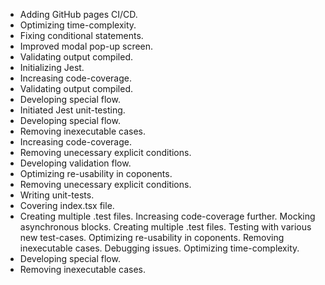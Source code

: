 - Adding GitHub pages CI/CD.
- Optimizing time-complexity.
- Fixing conditional statements.
- Improved modal pop-up screen.
- Validating output compiled.
- Initializing Jest.
- Increasing code-coverage.
- Validating output compiled.
- Developing special flow.
- Initiated Jest unit-testing.
- Developing special flow.
- Removing inexecutable cases.
- Increasing code-coverage.
- Removing unecessary explicit conditions.
- Developing validation flow.
- Optimizing re-usability in coponents.
- Removing unecessary explicit conditions.
- Writing unit-tests.
- Covering index.tsx file.
- Creating multiple .test files.
Increasing code-coverage further.
Mocking asynchronous blocks.
Creating multiple .test files.
Testing with various new test-cases.
Optimizing re-usability in coponents.
Removing inexecutable cases.
Debugging issues.
Optimizing time-complexity.
- Developing special flow.
- Removing inexecutable cases.
